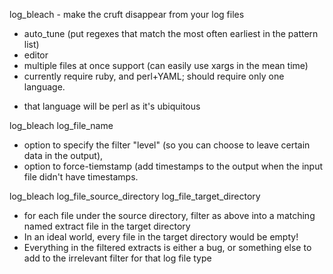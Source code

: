 log_bleach - make the cruft disappear from your log files

* auto_tune (put regexes that match the most often earliest in the pattern list)
* editor
* multiple files at once support (can easily use xargs in the mean time)
* currently require ruby, and perl+YAML; should require only one language.
+ that language will be perl as it's ubiquitous

log_bleach log_file_name

* option to specify the filter "level" (so you can choose to leave certain data in the output), 
* option to force-tiemstamp (add timestamps to the output when the input file didn't have timestamps.

log_bleach log_file_source_directory  log_file_target_directory

* for each file under the source directory, filter as above into a matching named extract file in the target directory
* In an ideal world, every file in the target directory would be empty!
* Everything in the filtered extracts is either a bug, or something else to add to the irrelevant filter for that log file type
